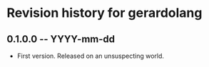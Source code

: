 # Revision history for gerardolang

## 0.1.0.0 -- YYYY-mm-dd

* First version. Released on an unsuspecting world.
